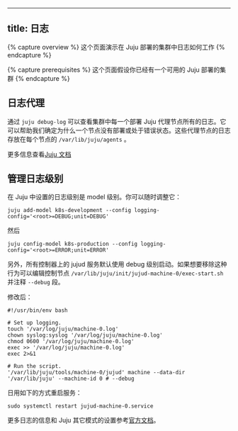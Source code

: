 <!--
---
title: Logging
---

{% capture overview %}
This page will explain how logging works within a Juju deployed cluster.
{% endcapture %}

{% capture prerequisites %}
This page assumes you have a working Juju deployed cluster.
{% endcapture %}
-->

---
title: 日志
---

{% capture overview %}
这个页面演示在 Juju 部署的集群中日志如何工作
{% endcapture %}

{% capture prerequisites %}
这个页面假设你已经有一个可用的 Juju 部署的集群
{% endcapture %}


<!--
## Agent Logging

The `juju debug-log` will show all of the consolidated logs of all the Juju agents running on each node of the cluster. This can be useful for finding out why a specific node hasn't deployed or is in an error state. These agent logs are located in `/var/lib/juju/agents` on every node. 

See the [Juju documentation](https://jujucharms.com/docs/stable/troubleshooting-logs) for more information.
-->

## 日志代理

通过 `juju debug-log` 可以查看集群中每一个部署 Juju 代理节点所有的日志。它可以帮助我们确定为什么一个节点没有部署或处于错误状态。这些代理节点的日志存放在每个节点的 `/var/lib/juju/agents` 。

更多信息查看[Juju 文档](https://jujucharms.com/docs/stable/troubleshooting-logs)

<!--
## Managing log verbosity

Log verbosity in Juju is set at the model level. You can adjust it at any time:  

```
juju add-model k8s-development --config logging-config='<root>=DEBUG;unit=DEBUG'
```

and later

```
juju config-model k8s-production --config logging-config='<root>=ERROR;unit=ERROR'
```

In addition, the jujud daemon is started in debug mode by default on all controllers. To remove that behavior edit ```/var/lib/juju/init/jujud-machine-0/exec-start.sh``` on the controller node and comment the ```--debug``` section. 
-->

## 管理日志级别

在 Juju 中设置的日志级别是 model 级别。你可以随时调整它：

```
juju add-model k8s-development --config logging-config='<root>=DEBUG;unit=DEBUG'
```

然后

```
juju config-model k8s-production --config logging-config='<root>=ERROR;unit=ERROR'
```

另外，所有控制器上的 jujud 服务默认使用 debug 级别启动。如果想要移除这种行为可以编辑控制节点 ```/var/lib/juju/init/jujud-machine-0/exec-start.sh``` 并注释 ```--debug``` 段。 

<!--
It then contains: 

```
#!/usr/bin/env bash

# Set up logging.
touch '/var/log/juju/machine-0.log'
chown syslog:syslog '/var/log/juju/machine-0.log'
chmod 0600 '/var/log/juju/machine-0.log'
exec >> '/var/log/juju/machine-0.log'
exec 2>&1

# Run the script.
'/var/lib/juju/tools/machine-0/jujud' machine --data-dir '/var/lib/juju' --machine-id 0 # --debug
```
-->

修改后：

```
#!/usr/bin/env bash

# Set up logging.
touch '/var/log/juju/machine-0.log'
chown syslog:syslog '/var/log/juju/machine-0.log'
chmod 0600 '/var/log/juju/machine-0.log'
exec >> '/var/log/juju/machine-0.log'
exec 2>&1

# Run the script.
'/var/lib/juju/tools/machine-0/jujud' machine --data-dir '/var/lib/juju' --machine-id 0 # --debug
```

<!--
Then restart the service with: 

```
sudo systemctl restart jujud-machine-0.service
```

See the [official documentation](https://jujucharms.com/docs/stable/models-config) for more information about logging and other model settings in Juju. 
-->

日用如下的方式重启服务：

```
sudo systemctl restart jujud-machine-0.service
```

更多日志的信息和 Juju 其它模式的设置参考[官方文档](https://jujucharms.com/docs/stable/models-config)。
